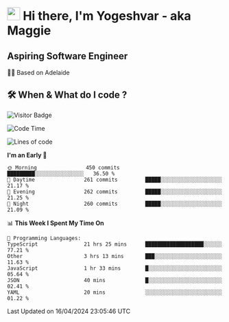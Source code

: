 <h1><img src="https://emojis.slackmojis.com/emojis/images/1531849430/4246/blob-sunglasses.gif?1531849430" width="30"/> Hi there, I'm Yogeshvar - aka Maggie</h1>

## Aspiring Software Engineer
🏂🏻  Based on Adelaide 

## 🛠 When & What do I code ?  

![Visitor Badge](https://visitor-badge.feriirawann.repl.co?username=yogeshvar&repo=yogeshvar&label=Visitors&style=plastic&color=%23457BFF&contentType=svg)

<!--START_SECTION:waka-->
![Code Time](http://img.shields.io/badge/Code%20Time-2%2C869%20hrs%2023%20mins-blue)

![Lines of code](https://img.shields.io/badge/From%20Hello%20World%20I%27ve%20Written-4.2%20million%20lines%20of%20code-blue)

**I'm an Early 🐤** 

```text
🌞 Morning                450 commits         █████████░░░░░░░░░░░░░░░░   36.50 % 
🌆 Daytime                261 commits         █████░░░░░░░░░░░░░░░░░░░░   21.17 % 
🌃 Evening                262 commits         █████░░░░░░░░░░░░░░░░░░░░   21.25 % 
🌙 Night                  260 commits         █████░░░░░░░░░░░░░░░░░░░░   21.09 % 
```


📊 **This Week I Spent My Time On** 

```text
💬 Programming Languages: 
TypeScript               21 hrs 25 mins      ███████████████████░░░░░░   77.21 % 
Other                    3 hrs 13 mins       ███░░░░░░░░░░░░░░░░░░░░░░   11.63 % 
JavaScript               1 hr 33 mins        █░░░░░░░░░░░░░░░░░░░░░░░░   05.64 % 
JSON                     40 mins             █░░░░░░░░░░░░░░░░░░░░░░░░   02.41 % 
YAML                     20 mins             ░░░░░░░░░░░░░░░░░░░░░░░░░   01.22 % 
```


 Last Updated on 16/04/2024 23:05:46 UTC
<!--END_SECTION:waka-->
